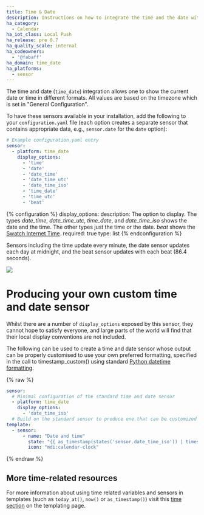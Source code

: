 ```yaml
---
title: Time & Date
description: Instructions on how to integrate the time and the date within Home Assistant.
ha_category:
  - Calendar
ha_iot_class: Local Push
ha_release: pre 0.7
ha_quality_scale: internal
ha_codeowners:
  - '@fabaff'
ha_domain: time_date
ha_platforms:
  - sensor
---
```


The time and date (`time_date`) integration allows one to show the current date or time in different formats. All values are based on the timezone which is set in "General Configuration". 

To have these sensors available in your installation, add the following to your `configuration.yaml` file (each option creates a separate sensor that contains appropriate data, e.g.,  `sensor.date` for the `date` option):

```yaml
# Example configuration.yaml entry
sensor:
  - platform: time_date
    display_options:
      - 'time'
      - 'date'
      - 'date_time'
      - 'date_time_utc'
      - 'date_time_iso'
      - 'time_date'
      - 'time_utc'
      - 'beat'
```


{% configuration %}
display_options:
  description: The option to display. The types *date_time*, *date_time_utc*, *time_date*, and *date_time_iso* shows the date and the time. The other types just the time or the date. *beat* shows the [Swatch Internet Time](https://2020.swatch.com/en_my/internet-time/).
  required: true
  type: list
{% endconfiguration %}


Sensors including the time update every minute, the date sensor updates each day at midnight, and the beat sensor updates with each beat (86.4 seconds).

<p class='img'>
  <img src='/images/screenshots/time_date.png' />
</p>

# Producing your own custom time and date sensor

Whilst there are a number of `display_options` exposed by this sensor, they cannot hope to satisfy everyone, and large parts of the world will find that their local display conventions are not included.

The following can be used to create a time and date sensor whose output can be properly customised to use your own preferred formatting, specified in the call to timestamp_custom() using standard [Python datetime formatting](https://docs.python.org/3.8/library/datetime.html#strftime-and-strptime-behavior).

{% raw %}

```yaml
sensor:
  # Minimal configuration of the standard time and date sensor
  - platform: time_date
    display_options:
      - 'date_time_iso'
  # Build on the standard sensor to produce one that can be customized    
template:
  - sensor:
      - name: "Date and time"
        state: "{{ as_timestamp(states('sensor.date_time_iso')) | timestamp_custom('%A %B %-d, %I:%M %p') }}"
        icon: "mdi:calendar-clock"
```

{% endraw %}

## More time-related resources

For more information about using time related variables and sensors in templates (such as `today_at()`, `now()` or `as_timestamp()`) visit this [time section](/docs/configuration/templating/#time) on the templating page.
